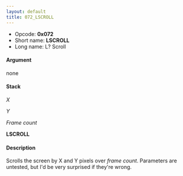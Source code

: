```yaml
---
layout: default
title: 072_LSCROLL
---
```


-   Opcode: **0x072**
-   Short name: **LSCROLL**
-   Long name: L? Scroll

#### Argument

none

#### Stack

  
*X*

*Y*

*Frame count*

**LSCROLL**

#### Description

Scrolls the screen by X and Y pixels over *frame count*. Parameters are untested, but I'd be very surprised if they're wrong.
